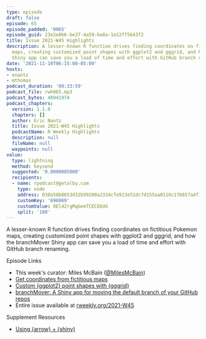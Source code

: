 ```yaml
---
type: episode
draft: false
episode: 65
episode_padded: '0065'
episode_guid: 23e2e8b6-be37-4a59-ba8a-1e12ff5643f2
title: Issue 2021-W45 Highlights
description: A lesser-known R function drives finding coordinates on fictitious Pokemon
  maps, creating customized point shapes with ggplot2 and gggrid, and how the branchMover
  Shiny app can save you a load of time and effort with GitHub branch renaming.
date: '2021-11-10T06:15:00-05:00'
hosts:
- enantz
- mthomas
podcast_duration: '00:33:59'
podcast_file: rwh065.mp3
podcast_bytes: 48941974
podcast_chapters:
  version: 1.1.0
  chapters: []
  author: Eric Nantz
  title: Issue 2021-W45 Highlights
  podcastName: R Weekly Highlights
  description: null
  fileName: null
  waypoints: null
value:
  type: lightning
  method: keysend
  suggested: '0.0000005000'
  recipients:
  - name: rpodcast@getalby.com
    type: node
    address: 030a58b8653d32b99200a2334cfe913e51dc7d155aa0116c176657a4f1722677a3
    customKey: '696969'
    customValue: 0El4ZrgMqGemTCECGkUG
    split: '100'
---
```

A lesser-known R function drives finding coordinates on fictitious
Pokemon maps, creating customized point shapes with ggplot2 and gggrid,
and how the branchMover Shiny app can save you a load of time and effort
with GitHub branch renaming.

Episode Links

-   This week's curator: Miles McBain
    (<a href="https://twitter.com/MilesMcBain"
    rel="nofollow">@MilesMcBain</a>)
-   <a href="https://www.rostrum.blog/2021/11/04/kanto-locator/"
    rel="nofollow">Get coordinates from fictitious maps</a>
-   <a
    href="https://coolbutuseless.github.io/2021/11/04/custom-ggplot2-point-shapes-with-gggrid/"
    rel="nofollow">Custom {ggplot2} point shapes with {gggrid}</a>
-   <a href="https://www.garrickadenbuie.com/blog/branchmover/"
    rel="nofollow">branchMover: A Shiny app for moving the default branch of
    your GitHub repos</a>
-   Entire issue available at
    <a href="https://rweekly.org/2021-W45.html"
    rel="nofollow">rweekly.org/2021-W45</a>

Supplement Resources

-   <a href="https://github.com/mthomas-ketchbrook/shiny_arrow"
    rel="nofollow">Using {arrow} + {shiny}</a>
